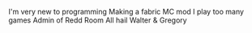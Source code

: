  I'm very new to programming
 Making a fabric MC mod
 I play too many games
 Admin of Redd Room
 All hail Walter & Gregory
